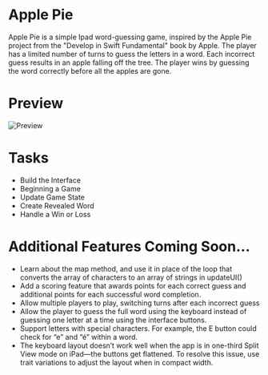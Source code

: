 # Apple Pie

Apple Pie is a simple Ipad word-guessing game, inspired by the Apple Pie project from the "Develop in Swift Fundamental" book by Apple. The player has a limited number of turns to guess the letters in a word. Each incorrect guess results in an apple falling off the tree. The player wins by guessing the word correctly before all the apples are gone.

# Preview
![Preview](https://jumpshare.com/s/RjqCwgedtbIMJYVZBllr)

# Tasks

* Build the Interface
* Beginning a Game
* Update Game State
* Create Revealed Word
* Handle a Win or Loss
  
# Additional Features Coming Soon...

* Learn about the map method, and use it in place of the loop that converts the array of characters to an array of strings in updateUI()
* Add a scoring feature that awards points for each correct guess and additional points for each successful word completion.
* Allow multiple players to play, switching turns after each incorrect guess
* Allow the player to guess the full word using the keyboard instead of guessing one letter at a time using the interface buttons.
* Support letters with special characters. For example, the E button could check for “e” and “é” within a word.
* The keyboard layout doesn’t work well when the app is in one-third Split View mode on iPad—the buttons get flattened. To resolve this issue, use trait variations to adjust the layout when in compact width.
